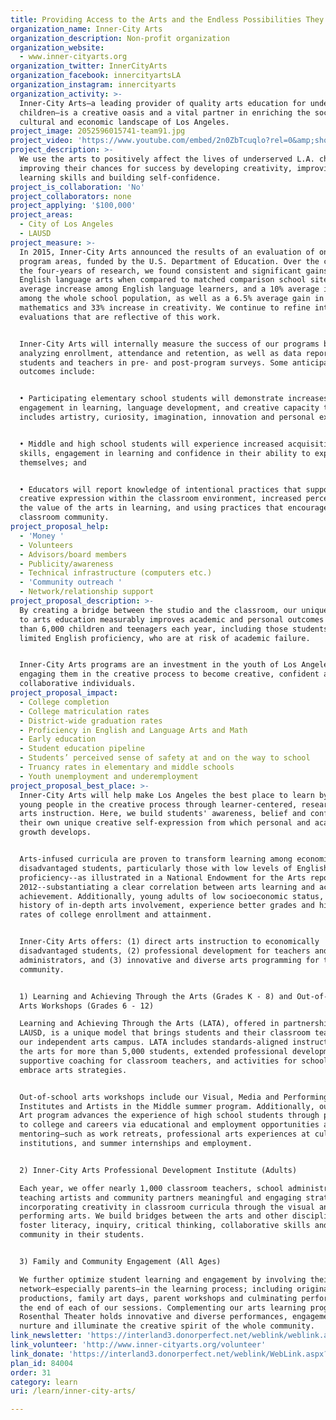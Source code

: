 ```yaml
---
title: Providing Access to the Arts and the Endless Possibilities They Offer
organization_name: Inner-City Arts
organization_description: Non-profit organization
organization_website:
  - www.inner-cityarts.org
organization_twitter: InnerCityArts
organization_facebook: innercityartsLA
organization_instagram: innercityarts
organization_activity: >-
  Inner-City Arts—a leading provider of quality arts education for underserved
  children—is a creative oasis and a vital partner in enriching the social,
  cultural and economic landscape of Los Angeles.
project_image: 2052596015741-team91.jpg
project_video: 'https://www.youtube.com/embed/2n0ZbTcuqlo?rel=0&amp;showinfo=0'
project_description: >-
  We use the arts to positively affect the lives of underserved L.A. children,
  improving their chances for success by developing creativity, improving
  learning skills and building self-confidence.
project_is_collaboration: 'No'
project_collaborators: none
project_applying: '$100,000'
project_areas:
  - City of Los Angeles
  - LAUSD
project_measure: >-
  In 2015, Inner-City Arts announced the results of an evaluation of one of our
  program areas, funded by the U.S. Department of Education. Over the course of
  the four-years of research, we found consistent and significant gains in
  English language arts when compared to matched comparison school sites—a 15%
  average increase among English language learners, and a 10% average increase
  among the whole school population, as well as a 6.5% average gain in
  mathematics and 33% increase in creativity. We continue to refine internal
  evaluations that are reflective of this work. 


  Inner-City Arts will internally measure the success of our programs by
  analyzing enrollment, attendance and retention, as well as data reported by
  students and teachers in pre- and post-program surveys. Some anticipated
  outcomes include:


  • Participating elementary school students will demonstrate increases in
  engagement in learning, language development, and creative capacity that
  includes artistry, curiosity, imagination, innovation and personal expression;


  • Middle and high school students will experience increased acquisition of
  skills, engagement in learning and confidence in their ability to express
  themselves; and 


  • Educators will report knowledge of intentional practices that support
  creative expression within the classroom environment, increased perception of
  the value of the arts in learning, and using practices that encourage
  classroom community.
project_proposal_help:
  - 'Money '
  - Volunteers
  - Advisors/board members
  - Publicity/awareness
  - Technical infrastructure (computers etc.)
  - 'Community outreach '
  - Network/relationship support
project_proposal_description: >-
  By creating a bridge between the studio and the classroom, our unique approach
  to arts education measurably improves academic and personal outcomes for more
  than 6,000 children and teenagers each year, including those students with
  limited English proficiency, who are at risk of academic failure. 


  Inner-City Arts programs are an investment in the youth of Los Angeles,
  engaging them in the creative process to become creative, confident and
  collaborative individuals.
project_proposal_impact:
  - College completion
  - College matriculation rates
  - District-wide graduation rates
  - Proficiency in English and Language Arts and Math
  - Early education
  - Student education pipeline
  - Students’ perceived sense of safety at and on the way to school
  - Truancy rates in elementary and middle schools
  - Youth unemployment and underemployment
project_proposal_best_place: >-
  Inner-City Arts will help make Los Angeles the best place to learn by engaging
  young people in the creative process through learner-centered, research-based
  arts instruction. Here, we build students' awareness, belief and confidence in
  their own unique creative self-expression from which personal and academic
  growth develops.


  Arts-infused curricula are proven to transform learning among economically
  disadvantaged students, particularly those with low levels of English
  proficiency--as illustrated in a National Endowment for the Arts report in
  2012--substantiating a clear correlation between arts learning and academic
  achievement. Additionally, young adults of low socioeconomic status, with a
  history of in-depth arts involvement, experience better grades and higher
  rates of college enrollment and attainment. 


  Inner-City Arts offers: (1) direct arts instruction to economically
  disadvantaged students, (2) professional development for teachers and school
  administrators, and (3) innovative and diverse arts programming for the whole
  community.


  1) Learning and Achieving Through the Arts (Grades K - 8) and Out-of-School
  Arts Workshops (Grades 6 - 12)

  Learning and Achieving Through the Arts (LATA), offered in partnership with
  LAUSD, is a unique model that brings students and their classroom teachers to
  our independent arts campus. LATA includes standards-aligned instruction in
  the arts for more than 5,000 students, extended professional development and
  supportive coaching for classroom teachers, and activities for schools to
  embrace arts strategies.


  Out-of-school arts workshops include our Visual, Media and Performing Arts
  Institutes and Artists in the Middle summer program. Additionally, our Work of
  Art program advances the experience of high school students through pathways
  to college and careers via educational and employment opportunities and
  mentoring–such as work retreats, professional arts experiences at cultural
  institutions, and summer internships and employment.


  2) Inner-City Arts Professional Development Institute (Adults)

  Each year, we offer nearly 1,000 classroom teachers, school administrators,
  teaching artists and community partners meaningful and engaging strategies for
  incorporating creativity in classroom curricula through the visual and
  performing arts. We build bridges between the arts and other disciplines to
  foster literacy, inquiry, critical thinking, collaborative skills and sense of
  community in their students. 


  3) Family and Community Engagement (All Ages)

  We further optimize student learning and engagement by involving their support
  network—especially parents—in the learning process; including original
  productions, family art days, parent workshops and culminating performances at
  the end of each of our sessions. Complementing our arts learning programs, our
  Rosenthal Theater holds innovative and diverse performances, engagements which
  nurture and illuminate the creative spirit of the whole community.
link_newsletter: 'https://interland3.donorperfect.net/weblink/weblink.aspx?name=E9886&id=15'
link_volunteer: 'http://www.inner-cityarts.org/volunteer'
link_donate: 'https://interland3.donorperfect.net/weblink/WebLink.aspx?name=E9886&id=16'
plan_id: 84004
order: 31
category: learn
uri: /learn/inner-city-arts/

---
```

